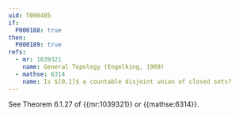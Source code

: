 ```yaml
---
uid: T000485
if:
  P000188: true
then:
  P000189: true
refs:
  - mr: 1039321
    name: General Topology (Engelking, 1989)
  - mathse: 6314
    name: Is $[0,1]$ a countable disjoint union of closed sets?
---
```


See Theorem 6.1.27 of {{mr:1039321}} or {{mathse:6314}}.
